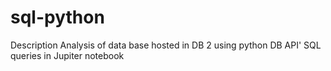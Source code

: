 # sql-python
Description Analysis of data base hosted in DB 2 using python DB API' SQL queries in Jupiter notebook 
